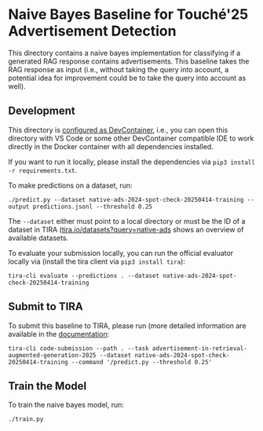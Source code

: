 # Naive Bayes Baseline for Touché'25 Advertisement Detection

This directory contains a naive bayes implementation for classifying if a generated RAG response contains advertisements. This baseline takes the RAG response as input (i.e., without taking the query into account, a potential idea for improvement could be to take the query into account as well).

## Development

This directory is [configured as DevContainer](https://code.visualstudio.com/docs/devcontainers/containers), i.e., you can open this directory with VS Code or some other DevContainer compatible IDE to work directly in the Docker container with all dependencies installed.

If you want to run it locally, please install the dependencies via `pip3 install -r requirements.txt`.

To make predictions on a dataset, run:

```
./predict.py --dataset native-ads-2024-spot-check-20250414-training --output predictions.jsonl --threshold 0.25
```

The `--dataset` either must point to a local directory or must be the ID of a dataset in TIRA ([tira.io/datasets?query=native-ads](https://archive.tira.io/datasets?query=native-ads) shows an overview of available datasets.

To evaluate your submission locally, you can run the official evaluator locally via (install the tira client via `pip3 install tira`):

```
tira-cli evaluate --predictions . --dataset native-ads-2024-spot-check-20250414-training
```

## Submit to TIRA

To submit this baseline to TIRA, please run (more detailed information are available in the [documentation](https://docs.tira.io/participants/participate.html#submitting-your-submission):

```
tira-cli code-submission --path . --task advertisement-in-retrieval-augmented-generation-2025 --dataset native-ads-2024-spot-check-20250414-training --command '/predict.py --threshold 0.25'
```

## Train the Model

To train the naive bayes model, run:

```
./train.py
```
